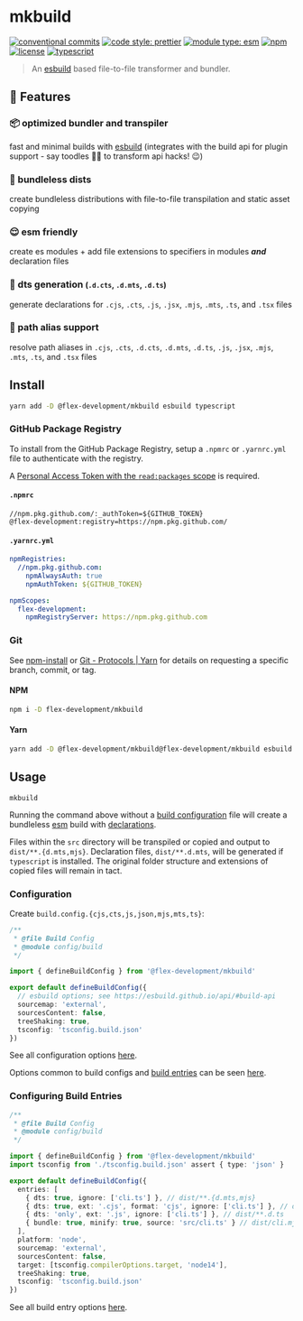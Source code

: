 # mkbuild

[![conventional commits](https://img.shields.io/badge/conventional%20commits-1.0.0-yellow.svg)](https://conventionalcommits.org)
[![code style: prettier](https://img.shields.io/badge/code_style-prettier-ff69b4.svg)](https://github.com/prettier/prettier)
[![module type: esm](https://img.shields.io/badge/module%20type-esm-brightgreen)](https://github.com/voxpelli/badges-cjs-esm)
[![npm](https://img.shields.io/npm/v/@flex-development/mkbuild.svg)](https://npmjs.com/package/@flex-development/mkbuild)
[![license](https://img.shields.io/github/license/flex-development/mkbuild.svg)](LICENSE.md)
[![typescript](https://badgen.net/badge/-/typescript?color=2a72bc&icon=typescript&label)](https://typescriptlang.org)

> An [esbuild][1] based file-to-file transformer and bundler.

## :eyes: Features

### :package: optimized bundler and transpiler

fast and minimal builds with [esbuild][1] (integrates with the build api for
plugin support - say toodles 👋🏾 to transform api hacks! :wink:)

### :file_folder: bundleless dists

create bundleless distributions with file-to-file transpilation and static asset
copying

### :relieved: esm friendly

create es modules + add file extensions to specifiers in modules **_and_**
declaration files

### :bookmark_tabs: dts generation <small>(`.d.cts`, `.d.mts`, `.d.ts`)</small>

generate declarations for `.cjs`, `.cts`, `.js`, `.jsx`, `.mjs`, `.mts`, `.ts`,
and `.tsx` files

### :dna: path alias support

resolve path aliases in `.cjs`, `.cts`, `.d.cts`, `.d.mts`, `.d.ts`, `.js`,
`.jsx`, `.mjs`, `.mts`, `.ts`, and `.tsx` files

## Install

```sh
yarn add -D @flex-development/mkbuild esbuild typescript
```

### GitHub Package Registry

To install from the GitHub Package Registry, setup a `.npmrc` or `.yarnrc.yml`
file to authenticate with the registry.

A [Personal Access Token with the `read:packages` scope][2] is required.

#### `.npmrc`

```utf-8
//npm.pkg.github.com/:_authToken=${GITHUB_TOKEN}
@flex-development:registry=https://npm.pkg.github.com/
```

#### `.yarnrc.yml`

```yaml
npmRegistries:
  //npm.pkg.github.com:
    npmAlwaysAuth: true
    npmAuthToken: ${GITHUB_TOKEN}

npmScopes:
  flex-development:
    npmRegistryServer: https://npm.pkg.github.com
```

### Git

See [npm-install][3] or [Git - Protocols | Yarn][4] for details on requesting a
specific branch, commit, or tag.

#### NPM

```sh
npm i -D flex-development/mkbuild
```

#### Yarn

```sh
yarn add -D @flex-development/mkbuild@flex-development/mkbuild esbuild typescript
```

## Usage

```shell
mkbuild
```

Running the command above without a [build configuration](#configuration) file
will create a bundleless [esm][5] build with [declarations][6].

Files within the `src` directory will be transpiled or copied and output to
`dist/**.{d.mts,mjs}`. Declaration files, `dist/**.d.mts`, will be generated if
`typescript` is installed. The original folder structure and extensions of
copied files will remain in tact.

### Configuration

Create `build.config.{cjs,cts,js,json,mjs,mts,ts}`:

```typescript
/**
 * @file Build Config
 * @module config/build
 */

import { defineBuildConfig } from '@flex-development/mkbuild'

export default defineBuildConfig({
  // esbuild options; see https://esbuild.github.io/api/#build-api
  sourcemap: 'external',
  sourcesContent: false,
  treeShaking: true,
  tsconfig: 'tsconfig.build.json'
})
```

See all configuration options [here](src/interfaces/config).

Options common to build configs and [build entries](#configuring-build-entries)
can be seen [here](src/interfaces/options).

### Configuring Build Entries

```typescript
/**
 * @file Build Config
 * @module config/build
 */

import { defineBuildConfig } from '@flex-development/mkbuild'
import tsconfig from './tsconfig.build.json' assert { type: 'json' }

export default defineBuildConfig({
  entries: [
    { dts: true, ignore: ['cli.ts'] }, // dist/**.{d.mts,mjs}
    { dts: true, ext: '.cjs', format: 'cjs', ignore: ['cli.ts'] }, // dist/**.{cjs,d.cts}
    { dts: 'only', ext: '.js', ignore: ['cli.ts'] }, // dist/**.d.ts
    { bundle: true, minify: true, source: 'src/cli.ts' } // dist/cli.mjs
  ],
  platform: 'node',
  sourcemap: 'external',
  sourcesContent: false,
  target: [tsconfig.compilerOptions.target, 'node14'],
  treeShaking: true,
  tsconfig: 'tsconfig.build.json'
})
```

See all build entry options [here](src/interfaces/entry).

[1]: https://esbuild.github.io
[2]:
    https://docs.github.com/packages/learn-github-packages/about-permissions-for-github-packages#about-scopes-and-permissions-for-package-registries
[3]: https://docs.npmjs.com/cli/v8/commands/npm-install#description
[4]: https://yarnpkg.com/features/protocols#git
[5]: https://nodejs.org/api/esm.html
[6]: https://www.typescriptlang.org/docs/handbook/2/type-declarations.html

